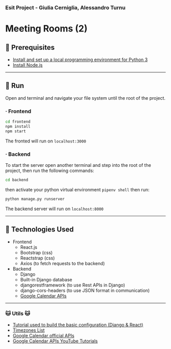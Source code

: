 ### Esit Project - Giulia Cerniglia, Alessandro Turnu
# Meeting Rooms (2)

## 🔧  Prerequisites
- [Install and set up a local programming environment for Python 3](https://www.digitalocean.com/community/tutorial_series/how-to-install-and-set-up-a-local-programming-environment-for-python-3)
- [Install Node.js](https://nodejs.org/en/)

---

## 🏃‍ Run
Open and terminal and navigate your file system until the root of the project. 
###  · Frontend
```sh
cd frontend
npm install
npm start
```
The fronted will run on `localhost:3000`

### · Backend
To start the server open another terminal and step into the root of the project, then run the following commands:
```sh
cd backend 
```
then activate your python virtual environment `pipenv shell` then run:
```sh
python manage.py runserver
```
The backend server will run on `localhost:8000`

---


## 🔧 Technologies Used 
- Frontend
  - React.js 
  - Bootstrap (css)
  - Reactstrap (css)
  - Axios (to fetch requests to the backend)
- Backend
  - Django
  - Built-in Django database
  - djangorestframework (to use Rest APIs in Django)
  - django-cors-headers (to use JSON format in communication)
  - [Google Calendar APIs](https://developers.google.com/calendar/api/v3/reference) 

---


### 🐱 Utils 🐱
- [Tutorial used to build the basic configuration (Django & React)](https://www.digitalocean.com/community/tutorials/build-a-to-do-application-using-django-and-react)
- [Timezones List](https://stackoverflow.com/a/59515559)
- [Google Calendar official APIs](https://developers.google.com/calendar/api/v3/reference) 
- [Google Calendar APIs YouTube Tutorials](https://www.youtube.com/playlist?list=PL3JVwFmb_BnTO_sppfTh3VkPhfDWRY5on)
